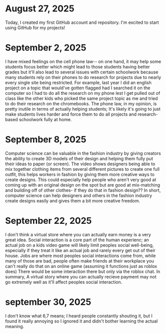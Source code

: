
# August 27, 2025

Today, I created my first GitHub account and repository. I'm excited to start using GitHub for my projects!

# September 2, 2025

I have mixed feelings on the cell phone law-- on one hand, it may help some students focus better which might lead to those students having better grades but it'll also lead to several issues with certain schoolwork because many students rely on their phones to do research for projects due to nearly every single site being restricted. For example, last year I did an english project on a topic that would've gotten flagged had I searched it on the computer so I had to do all the research on my phone lest I get pulled out of class like the other kids who picked the same project topic as me and tried to do their research on the chromebooks. The phone law, in my opinion, is pretty inutile in terms of actually helping students; It's likely it's going to just make students lives harder and force them to do all projects and research-based schoolwork fully at home. 

# September 8, 2025

Computer science can be valuable in the fashion industry by giving creators the ability to create 3D models of their design and helping them fully put their ideas to paper (or screen). The video shows designers being able to mix together clothing items from several different pictures to create one full outfit, this helps workers in fashion by giving them more creative ways to create designs. This could especially help people who aren't very good at coming up with an original design on the spot but are good at mix-matching and building off of other clothes- if they do that in fashion design?? In short, computer science can help designers and others in the fashion industry create designs easily and gives them a bit more creative freedom. 

# September 22, 2025

I don't think a virtual store where you can actually earn money is a very great idea. Social interaction is a core part of the human experienc; an actual job on a kids video game will likely limit peoples social well-being, especially if they treat it like an actual job and rarely every get out of their house. Jobs are where most peoples social interactions come from, while many of those are bad, people often make friends at their workplace you can't really do that on an online game (assuming it functions just as roblox does) There would be some interaction there but only via the roblox chat. In summary, A virtual story where you can actually recieve payment may not go extremely well as it'll affect peoples social interaction. 

# september 30, 2025

I don't know what 6,7 means; I heard people constantly shouting it, but I found it really annoying so I ignored it and didn't bother learning the actual meaning.
